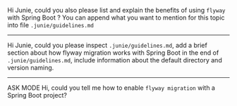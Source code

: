 Hi Junie, could you also please list and explain the benefits of using `flyway` with Spring Boot ? 
You can append what you want to mention for this topic into file  `.junie/guidelines.md`

--- 

Hi Junie, could you please inspect `.junie/guidelines.md`, 
add a brief section about how flyway migration works with Spring Boot in the end of `.junie/guidelines.md`, 
include information about the default directory and version naming. 

--- 

ASK MODE
Hi, could you tell me how to enable `flyway migration` with a Spring Boot project? 